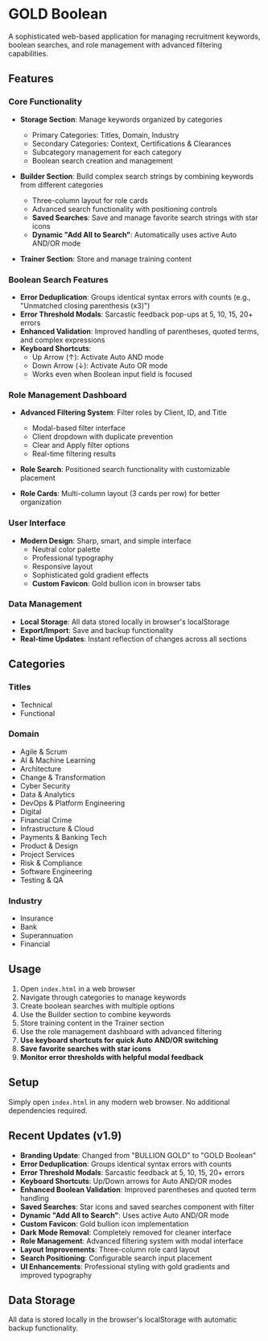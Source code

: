 # GOLD Boolean

A sophisticated web-based application for managing recruitment keywords, boolean searches, and role management with advanced filtering capabilities.

## Features

### Core Functionality
- **Storage Section**: Manage keywords organized by categories
  - Primary Categories: Titles, Domain, Industry
  - Secondary Categories: Context, Certifications & Clearances
  - Subcategory management for each category
  - Boolean search creation and management

- **Builder Section**: Build complex search strings by combining keywords from different categories
  - Three-column layout for role cards
  - Advanced search functionality with positioning controls
  - **Saved Searches**: Save and manage favorite search strings with star icons
  - **Dynamic "Add All to Search"**: Automatically uses active Auto AND/OR mode

- **Trainer Section**: Store and manage training content

### Boolean Search Features
- **Error Deduplication**: Groups identical syntax errors with counts (e.g., "Unmatched closing parenthesis (x3)")
- **Error Threshold Modals**: Sarcastic feedback pop-ups at 5, 10, 15, 20+ errors
- **Enhanced Validation**: Improved handling of parentheses, quoted terms, and complex expressions
- **Keyboard Shortcuts**: 
  - Up Arrow (↑): Activate Auto AND mode
  - Down Arrow (↓): Activate Auto OR mode
  - Works even when Boolean input field is focused

### Role Management Dashboard
- **Advanced Filtering System**: Filter roles by Client, ID, and Title
  - Modal-based filter interface
  - Client dropdown with duplicate prevention
  - Clear and Apply filter options
  - Real-time filtering results

- **Role Search**: Positioned search functionality with customizable placement
- **Role Cards**: Multi-column layout (3 cards per row) for better organization

### User Interface
- **Modern Design**: Sharp, smart, and simple interface
  - Neutral color palette
  - Professional typography
  - Responsive layout
  - Sophisticated gold gradient effects
  - **Custom Favicon**: Gold bullion icon in browser tabs

### Data Management
- **Local Storage**: All data stored locally in browser's localStorage
- **Export/Import**: Save and backup functionality
- **Real-time Updates**: Instant reflection of changes across all sections

## Categories

### Titles
- Technical
- Functional

### Domain
- Agile & Scrum
- AI & Machine Learning
- Architecture
- Change & Transformation
- Cyber Security
- Data & Analytics
- DevOps & Platform Engineering
- Digital
- Financial Crime
- Infrastructure & Cloud
- Payments & Banking Tech
- Product & Design
- Project Services
- Risk & Compliance
- Software Engineering
- Testing & QA

### Industry
- Insurance
- Bank
- Superannuation
- Financial

## Usage

1. Open `index.html` in a web browser
2. Navigate through categories to manage keywords
3. Create boolean searches with multiple options
4. Use the Builder section to combine keywords
5. Store training content in the Trainer section
6. Use the role management dashboard with advanced filtering
7. **Use keyboard shortcuts for quick Auto AND/OR switching**
8. **Save favorite searches with star icons**
9. **Monitor error thresholds with helpful modal feedback**

## Setup

Simply open `index.html` in any modern web browser. No additional dependencies required.

## Recent Updates (v1.9)

- **Branding Update**: Changed from "BULLION GOLD" to "GOLD Boolean"
- **Error Deduplication**: Groups identical syntax errors with counts
- **Error Threshold Modals**: Sarcastic feedback at 5, 10, 15, 20+ errors
- **Keyboard Shortcuts**: Up/Down arrows for Auto AND/OR modes
- **Enhanced Boolean Validation**: Improved parentheses and quoted term handling
- **Saved Searches**: Star icons and saved searches component with filter
- **Dynamic "Add All to Search"**: Uses active Auto AND/OR mode
- **Custom Favicon**: Gold bullion icon implementation
- **Dark Mode Removal**: Completely removed for cleaner interface
- **Role Management**: Advanced filtering system with modal interface
- **Layout Improvements**: Three-column role card layout
- **Search Positioning**: Configurable search input placement
- **UI Enhancements**: Professional styling with gold gradients and improved typography

## Data Storage

All data is stored locally in the browser's localStorage with automatic backup functionality. 
